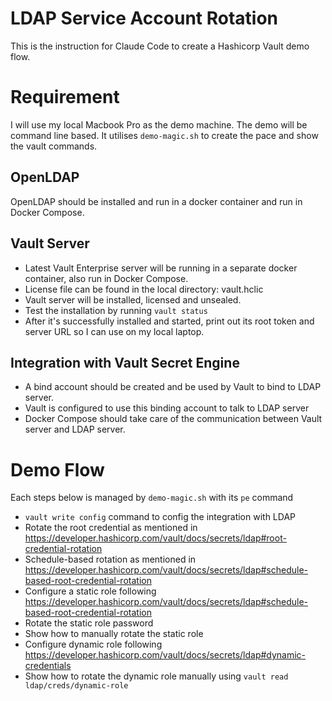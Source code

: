# LDAP Service Account Rotation
This is the instruction for Claude Code to create a Hashicorp Vault demo flow.

# Requirement
I will use my local Macbook Pro as the demo machine.  The demo will be command line based. It utilises `demo-magic.sh` to create the pace and show the vault commands.

## OpenLDAP
OpenLDAP should be installed and run in a docker container and run in Docker Compose. 

## Vault Server
 - Latest Vault Enterprise server will be running in a separate docker container, also run in Docker Compose.
 - License file can be found in the local directory: vault.hclic
 - Vault server will be installed, licensed and unsealed.
 - Test the installation by running `vault status`
 - After it's successfully installed and started, print out its root token and server URL so I can use on my local laptop.


## Integration with Vault Secret Engine
 - A bind account should be created and be used by Vault to bind to LDAP server.
 - Vault is configured to use this binding account to talk to LDAP server
 - Docker Compose should take care of the communication between Vault server and LDAP server.

# Demo Flow
Each steps below is managed by `demo-magic.sh` with its `pe` command
- `vault write config` command to config the integration with LDAP
- Rotate the root credential as mentioned in https://developer.hashicorp.com/vault/docs/secrets/ldap#root-credential-rotation
- Schedule-based rotation as mentioned in https://developer.hashicorp.com/vault/docs/secrets/ldap#schedule-based-root-credential-rotation
- Configure a static role following https://developer.hashicorp.com/vault/docs/secrets/ldap#schedule-based-root-credential-rotation
- Rotate the static role password
- Show how to manually rotate the static role
- Configure dynamic role following https://developer.hashicorp.com/vault/docs/secrets/ldap#dynamic-credentials
- Show how to rotate the dynamic role manually using `vault read ldap/creds/dynamic-role`

